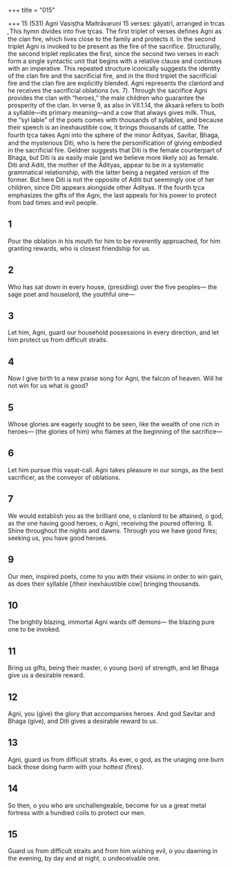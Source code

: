 +++
title = "015"

+++
15 (531)
Agni
Vasiṣṭha Maitrāvaruṇi
15 verses: gāyatrī, arranged in trcas ̥
This hymn divides into five tr̥cas. The first triplet of verses defines Agni as the clan  fire, which lives close to the family and protects it. In the second triplet Agni is  invoked to be present as the fire of the sacrifice. Structurally, the second triplet  replicates the first, since the second two verses in each form a single syntactic unit  that begins with a relative clause and continues with an imperative. This repeated  structure iconically suggests the identity of the clan fire and the sacrificial fire, and  in the third triplet the sacrificial fire and the clan fire are explicitly blended. Agni  represents the clanlord and he receives the sacrificial oblations (vs. 7). Through the  sacrifice Agni provides the clan with “heroes,” the male children who guarantee the  prosperity of the clan. In verse 9, as also in VII.1.14, the ákṣarā refers to both a  syllable—its primary meaning—and a cow that always gives milk. Thus, the “syl lable” of the poets comes with thousands of syllables, and because their speech is  an inexhaustible cow, it brings thousands of cattle.
The fourth tr̥ca takes Agni into the sphere of the minor Ādityas, Savitar, Bhaga,  and the mysterious Diti, who is here the personification of giving embodied in the  sacrificial fire. Geldner suggests that Diti is the female counterpart of Bhaga, but  Diti is as easily male (and we believe more likely so) as female. Diti and Aditi, the  mother of the Ādityas, appear to be in a systematic grammatical relationship, with  the latter being a negated version of the former. But here Diti is not the opposite  of Aditi but seemingly one of her children, since Diti appears alongside other  Ādityas.
If the fourth tr̥ca emphasizes the gifts of the Agni, the last appeals for his power  to protect from bad times and evil people.
## 1
Pour the oblation in his mouth for him to be reverently approached, for  him granting rewards,
who is closest friendship for us.
## 2
Who has sat down in every house, (presiding) over the five peoples— the sage poet and houselord, the youthful one—
## 3
Let him, Agni, guard our household possessions in every direction, and let him protect us from difficult straits.
## 4
Now I give birth to a new praise song for Agni, the falcon of heaven. Will he not win for us what is good?
## 5
Whose glories are eagerly sought to be seen, like the wealth of one rich in  heroes—
(the glories of him) who flames at the beginning of the sacrifice—
## 6
Let him pursue this vaṣaṭ-call. Agni takes pleasure in our songs,
as the best sacrificer, as the conveyor of oblations.

## 7
We would establish you as the brilliant one, o clanlord to be
attained, o god,
as the one having good heroes, o Agni, receiving the poured offering. 8. Shine throughout the nights and dawns. Through you we have
good fires;
seeking us, you have good heroes.
## 9
Our men, inspired poets, come to you with their visions in order to  win gain,
as does their syllable [/their inexhaustible cow] bringing thousands.
## 10
The brightly blazing, immortal Agni wards off demons—
the blazing pure one to be invoked.
## 11
Bring us gifts, being their master, o young (son) of strength,
and let Bhaga give us a desirable reward.
## 12
Agni, you (give) the glory that accompanies heroes. And god Savitar  and Bhaga (give),
and Diti gives a desirable reward to us.
## 13
Agni, guard us from difficult straits. As ever, o god, as the unaging one  burn back those doing harm
with your hottest (fires).
## 14
So then, o you who are unchallengeable, become for us a great metal fortress with a hundred coils to protect our men.
## 15
Guard us from difficult straits and from him wishing evil, o you  dawning in the evening,
by day and at night, o undeceivable one.